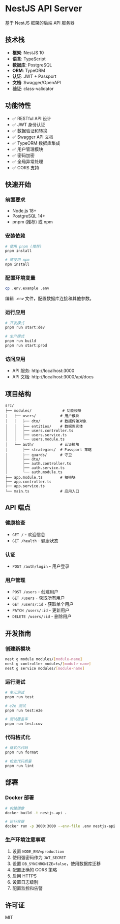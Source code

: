 # NestJS API Server

基于 NestJS 框架的后端 API 服务器

## 技术栈

- **框架**: NestJS 10
- **语言**: TypeScript
- **数据库**: PostgreSQL
- **ORM**: TypeORM
- **认证**: JWT + Passport
- **文档**: Swagger/OpenAPI
- **验证**: class-validator

## 功能特性

- ✅ RESTful API 设计
- ✅ JWT 身份认证
- ✅ 数据验证和转换
- ✅ Swagger API 文档
- ✅ TypeORM 数据库集成
- ✅ 用户管理模块
- ✅ 密码加密
- ✅ 全局异常处理
- ✅ CORS 支持

## 快速开始

### 前置要求

- Node.js 18+
- PostgreSQL 14+
- pnpm (推荐) 或 npm

### 安装依赖

```bash
# 使用 pnpm (推荐)
pnpm install

# 或使用 npm
npm install
```

### 配置环境变量

```bash
cp .env.example .env
```

编辑 `.env` 文件，配置数据库连接和其他参数。

### 运行应用

```bash
# 开发模式
pnpm run start:dev

# 生产模式
pnpm run build
pnpm run start:prod
```

### 访问应用

- API 服务: http://localhost:3000
- API 文档: http://localhost:3000/api/docs

## 项目结构

```
src/
├── modules/              # 功能模块
│   ├── users/           # 用户模块
│   │   ├── dto/         # 数据传输对象
│   │   ├── entities/    # 数据库实体
│   │   ├── users.controller.ts
│   │   ├── users.service.ts
│   │   └── users.module.ts
│   └── auth/            # 认证模块
│       ├── strategies/  # Passport 策略
│       ├── guards/      # 守卫
│       ├── dto/
│       ├── auth.controller.ts
│       ├── auth.service.ts
│       └── auth.module.ts
├── app.module.ts        # 根模块
├── app.controller.ts
├── app.service.ts
└── main.ts              # 应用入口
```

## API 端点

### 健康检查
- `GET /` - 欢迎信息
- `GET /health` - 健康状态

### 认证
- `POST /auth/login` - 用户登录

### 用户管理
- `POST /users` - 创建用户
- `GET /users` - 获取所有用户
- `GET /users/:id` - 获取单个用户
- `PATCH /users/:id` - 更新用户
- `DELETE /users/:id` - 删除用户

## 开发指南

### 创建新模块

```bash
nest g module modules/[module-name]
nest g controller modules/[module-name]
nest g service modules/[module-name]
```

### 运行测试

```bash
# 单元测试
pnpm run test

# e2e 测试
pnpm run test:e2e

# 测试覆盖率
pnpm run test:cov
```

### 代码格式化

```bash
# 格式化代码
pnpm run format

# 检查代码质量
pnpm run lint
```

## 部署

### Docker 部署

```bash
# 构建镜像
docker build -t nestjs-api .

# 运行容器
docker run -p 3000:3000 --env-file .env nestjs-api
```

### 生产环境注意事项

1. 设置 `NODE_ENV=production`
2. 使用强密码作为 `JWT_SECRET`
3. 设置 `DB_SYNCHRONIZE=false`，使用数据库迁移
4. 配置正确的 CORS 策略
5. 启用 HTTPS
6. 设置日志级别
7. 配置监控和告警

## 许可证

MIT

